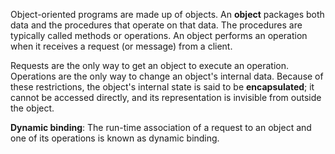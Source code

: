 Object-oriented programs are made up of objects. An **object** packages both data and
the procedures that operate on that data. The procedures are typically called methods
or operations. An object performs an operation when it receives a request (or message)
from a client.

Requests are the only way to get an object to execute an operation. Operations are
the only way to change an object's internal data. Because of these restrictions, the
object's internal state is said to be **encapsulated**; it cannot be accessed directly, and its
representation is invisible from outside the object.

**Dynamic binding**:
The run-time association of a request to an object and one of its operations is known as
dynamic binding.
